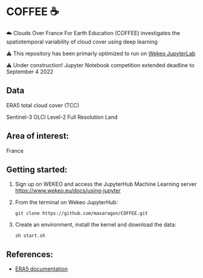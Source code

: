 # COFFEE :coffee:

:cloud: Clouds Over France For Earth Education (COFFEE) investigates the spatiotemporal variability of cloud cover using deep learning 

⚠ This repository has been primarly optimized to run on [Wekeo JupyterLab](https://my.wekeo.eu/)

⚠ Under construction! Jupyter Notebook competition extended deadline to September 4 2022

## Data

ERA5 total cloud cover (TCC)

Sentinel-3 OLCI Level-2 Full Resolution Land

## Area of interest:

France

## Getting started:

1. Sign up on WEKEO and access the JupyterHub Machine Learning server https://www.wekeo.eu/docs/using-jupyter

2. From the terminal on Wekeo JupyterHub:

       git clone https://github.com/maxaragon/COFFEE.git

3. Create an environment, install the kernel and download the data:

       sh start.sh

## References:

 - [ERA5 documentation](https://confluence.ecmwf.int/display/CKB/ERA5%3A+data+documentation)
